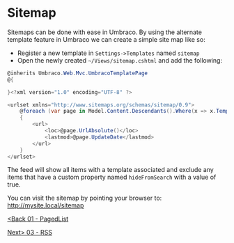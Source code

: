 # Sitemap

Sitemaps can be done with ease in Umbraco.  By using the alternate template feature in Umbraco we can create a simple site map like so:

* Register a new template in `Settings->Templates` named `sitemap`
* Open the newly created `~/Views/sitemap.cshtml` and add the following:

```c#
@inherits Umbraco.Web.Mvc.UmbracoTemplatePage
@{

}<?xml version="1.0" encoding="UTF-8" ?>

<urlset xmlns="http://www.sitemaps.org/schemas/sitemap/0.9">
    @foreach (var page in Model.Content.Descendants().Where(x => x.TemplateId != 0 && !x.GetPropertyValue<bool>("hideFromSearch")))
    {
        <url>
            <loc>@page.UrlAbsolute()</loc>
            <lastmod>@page.UpdateDate</lastmod>
        </url>
    }
</urlset>
```

The feed will show all items with a template associated and exclude any items that have a custom property named `hideFromSearch` with a value of true.

You can visit the sitemap by pointing your browser to: http://mysite.local/sitemap

[<Back 01 - PagedList](01%20-%20PagedList.md)

[Next> 03 - RSS](03%20-%20RSS.md)
